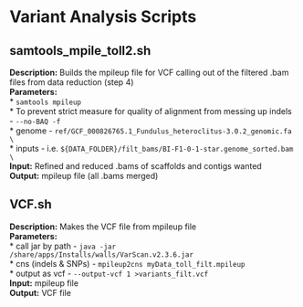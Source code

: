 # Variant Analysis Scripts

## samtools_mpile_toll2.sh
**Description:** Builds the mpileup file for VCF calling out of the filtered .bam files from data reduction (step 4)  
**Parameters:**  
      * `samtools mpileup`  
      * To prevent strict measure for quality of alignment from messing up indels - `--no-BAQ -f`  
      * genome - `ref/GCF_000826765.1_Fundulus_heteroclitus-3.0.2_genomic.fa \`  
      * inputs - i.e. `${DATA_FOLDER}/filt_bams/BI-F1-0-1-star.genome_sorted.bam \`  
**Input:** Refined and reduced .bams of scaffolds and contigs wanted  
**Output:** mpileup file (all .bams merged)  

## VCF.sh
**Description:** Makes the VCF file from mpileup file  
**Parameters:**  
      * call jar by path - `java -jar /share/apps/Installs/walls/VarScan.v2.3.6.jar`  
      * cns (indels & SNPs) - `mpileup2cns myData_toll_filt.mpileup`  
      * output as vcf - `--output-vcf 1 >variants_filt.vcf`  
**Input:** mpileup file  
**Output:** VCF file  

